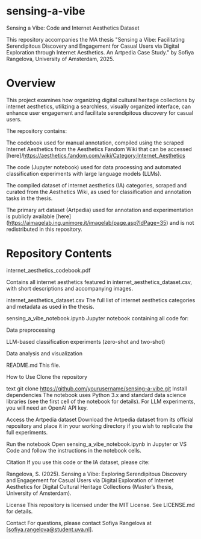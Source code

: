 # sensing-a-vibe
Sensing a Vibe: Code and Internet Aesthetics Dataset

This repository accompanies the MA thesis
"Sensing a Vibe: Facilitating Serendipitous Discovery and Engagement for Casual Users via Digital Exploration through Internet Aesthetics. An Artpedia Case Study."
by Sofiya Rangelova, University of Amsterdam, 2025.

# Overview
This project examines how organizing digital cultural heritage collections by internet aesthetics, utilizing a searchless, visually organized interface, can enhance user engagement and facilitate serendipitous discovery for casual users. 

The repository contains:

The codebook used for manual annotation, compiled using the scraped Internet Aesthetics from the Aesthetics Fandom Wiki that can be accessed [here]/https://aesthetics.fandom.com/wiki/Category:Internet_Aesthetics 

The code (Jupyter notebook) used for data processing and automated classification experiments with large language models (LLMs).

The compiled dataset of internet aesthetics (IA) categories, scraped and curated from the Aesthetics Wiki, as used for classification and annotation tasks in the thesis.

The primary art dataset (Artpedia) used for annotation and experimentation is publicly available [here]\(https://aimagelab.ing.unimore.it/imagelab/page.asp?IdPage=35) and is not redistributed in this repository.

# Repository Contents

internet_aesthetics_codebook.pdf

Contains all internet aesthetics featured in internet_aesthetics_dataset.csv, with short descriptions and accompanying images.


internet_aesthetics_dataset.csv
The full list of internet aesthetics categories and metadata as used in the thesis.


sensing_a_vibe_notebook.ipynb
Jupyter notebook containing all code for:

Data preprocessing

LLM-based classification experiments (zero-shot and two-shot)

Data analysis and visualization

README.md
This file.

How to Use
Clone the repository

text
git clone https://github.com/yourusername/sensing-a-vibe.git
Install dependencies
The notebook uses Python 3.x and standard data science libraries (see the first cell of the notebook for details).
For LLM experiments, you will need an OpenAI API key.

Access the Artpedia dataset
Download the Artpedia dataset from its official repository and place it in your working directory if you wish to replicate the full experiments.

Run the notebook
Open sensing_a_vibe_notebook.ipynb in Jupyter or VS Code and follow the instructions in the notebook cells.

Citation
If you use this code or the IA dataset, please cite:

Rangelova, S. (2025). Sensing a Vibe: Exploring Serendipitous Discovery and Engagement for Casual Users via Digital Exploration of Internet Aesthetics for Digital Cultural Heritage Collections (Master’s thesis, University of Amsterdam).

License
This repository is licensed under the MIT License. See LICENSE.md for details.

Contact
For questions, please contact Sofiya Rangelova at [sofiya.rangelova@student.uva.nl].
